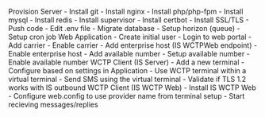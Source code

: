Provision Server
    - Install git
    - Install nginx
    - Install php/php-fpm
    - Install mysql
    - Install redis
    - Install supervisor
    - Install certbot
    - Install SSL/TLS
    - Push code
    - Edit .env file
    - Migrate database
    - Setup horizon (queue)
    - Setup cron job
Web Application
    - Create initial user
    - Login to web portal
    - Add carrier
    - Enable carrier
    - Add enterprise host (IS WCTPWeb endpoint)
    - Enable enterprise host
    - Add available number
    - Setup available number
    - Enable available number
WCTP Client (IS Server)
    - Add a new terminal
    - Configure based on settings in Application
    - Use WCTP terminal within a virtual terminal
    - Send SMS using the virtual terminal
    - Validate if TLS 1.2 works with IS outbound
WCTP Client (IS WCTP Web)
    - Install IS WCTP Web
    - Configure web.config to use provider name from terminal setup
    - Start recieving messages/replies
